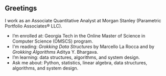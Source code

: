 ## Greetings

I work as an Associate Quantitative Analyst at Morgan Stanley (Parametric Portfolio Associates® LLC).

- I’m enrolled at: Georgia Tech in the Online Master of Science in Computer Science (OMSCS) program.
- I'm reading: *Grokking Data Structures* by Marcello La Rocca and by *Grokking Algorithms* Aditya Y. Bhargava.
- I’m learning: data structures, algorithms, and system design.
- Ask me about: Python, statistics, linear algebra, data structures, algorithms, and system design.
